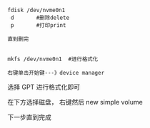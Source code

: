 
    fdisk /dev/nvme0n1
	 d       #删除delete
	 p       #打印print

	直到删完


    mkfs /dev/nvme0n1  #进行格式化 

    右键单击开始键---》device manager

选择 GPT 进行格式化即可

在下方选择磁盘， 右键然后 new simple volume 

下一步直到完成
